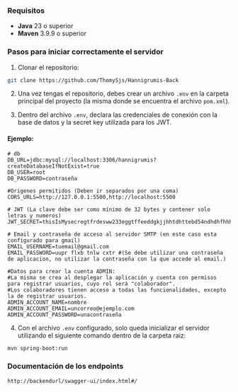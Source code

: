 ### Requisitos

- **Java** 23 o superior
- **Maven** 3.9.9 o superior

### Pasos para iniciar correctamente el servidor

1. Clonar el repositorio:

```bash
git clone https://github.com/ThomySjs/Hannigrumis-Back
```

2. Una vez tengas el repositorio, debes crear un archivo `.env` en la carpeta principal del proyecto (la misma donde se encuentra el archivo `pom.xml`).

3. Dentro del archivo `.env`, declara las credenciales de conexión con la base de datos y la secret key utilizada para los JWT.

#### Ejemplo:

```env
# db
DB_URL=jdbc:mysql://localhost:3306/hannigrumis?createDatabaseIfNotExist=true
DB_USER=root
DB_PASSWORD=contraseña

#Origenes permitidos (Deben ir separados por una coma)
CORS_URLS=http://127.0.0.1:5500,http://localhost:5500

# JWT (La clave debe ser como mínimo de 32 bytes y contener solo letras y numeros)
JWT_SECRET=thisIsMysecregtfrdesww233eggtffeeddgkjjhhtdhttebd54ndhdhfhhhshs8877465sbbdd

# Email y contraseña de acceso al servidor SMTP (en este caso esta configurado para gmail)
EMAIL_USERNAME=tuemail@gmail.com
EMAIL_PASSWORD=uupr flxb tnlw cxtr #(Se debe utilizar una contraseña de aplicacion, no utilizar la contraseña con la que accede al email.)

#Datos para crear la cuenta ADMIN:
#La misma se crea al desplegar la aplicación y cuenta con permisos para registrar usuarios, cuyo rol será "colaborador".
#Los colaboradores tienen acceso a todas las funcionalidades, excepto la de registrar usuarios.
ADMIN_ACCOUNT_NAME=nombre
ADMIN_ACCOUNT_EMAIL=uncorreo@ejemplo.com
ADMIN_ACCOUNT_PASSWORD=unacontraseña
```

4. Con el archivo `.env` configurado, solo queda inicializar el servidor utilizando el siguiente comando dentro de la carpeta raiz:

```bash
mvn spring-boot:run
```

### Documentación de los endpoints
```
http://backendurl/swagger-ui/index.html#/
```

